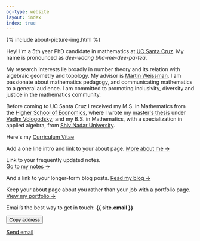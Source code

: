 ```yaml
---
og-type: website
layout: index
index: true
---
```


{% include about-picture-img.html %}

Hey! I'm a 5th year PhD candidate in mathematics at [UC Santa Cruz](https://www.math.ucsc.edu/index.html). My name is pronounced as *dee-waang bha-me-dee-pa-tea*.

My research interests lie broadly in number theory and its relation with algebraic geometry and topology. My advisor is [Martin Weissman](http://martyweissman.com/). I am passionate about mathematics pedagogy, and communicating mathematics to a general audience. I am committed to promoting inclusivity, diversity and justice in the mathematics community.

Before coming to UC Santa Cruz I received my M.S. in Mathematics from the [Higher School of Economics](https://math.hse.ru/en/), where I wrote my [master's thesis](https://www.hse.ru/en/edu/vkr/296285338) under [Vadim Vologodsky](https://www.hse.ru/en/org/persons/160474191); and my B.S. in Mathematics, with a specialization in applied algebra, from [Shiv Nadar University](https://math.snu.edu.in/). 

Here's my <a href="https://drive.google.com/file/d/14Qb6_G7CEKUkhOUEwx68559Rs1BCa74S/view?usp=sharing">Curriculum Vitae</a>

Add a one line intro and link to your about page. 
<a href="/about" class="internal-link quarter-line-space">More about me&nbsp;→</a>

Link to your frequently updated notes.  
<a href="/notes" class="internal-link quarter-line-space">Go to my notes&nbsp;→</a>

And a link to your longer-form blog posts. 
<a href="/blog" class="internal-link quarter-line-space">Read my blog&nbsp;→</a>

Keep your about page about you rather than your job with a portfolio page. 
<a href="/portfolio" class="internal-link quarter-line-space">View my portfolio&nbsp;→</a>

Email’s the best way to get in touch: **{{ site.email }}**

<div class="tag-list copy-buttons">

<button class="btn btn-default" onclick="copyEmailtoClipboard('{{site.email}}')">Copy address</button>

<a href="mailto:{{site.email}}">Send email</a>
</div>

<!-- Add you Mastodon handle here if you want to verify it
	
<p style="visibility: hidden;display: none;"><a rel="me" href="">Mastodon</a></p> -->